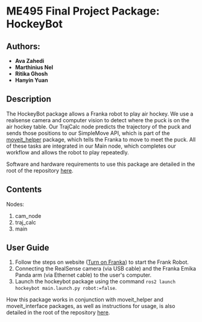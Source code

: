 # ME495 Final Project Package: HockeyBot

## Authors: 
- **Ava Zahedi**
- **Marthinius Nel**
- **Ritika Ghosh**
- **Hanyin Yuan**

## **Description**
The HockeyBot package allows a Franka robot to play air hockey. We use a realsense camera and computer vision to detect 
where the puck is on the air hockey table. Our TrajCalc node predicts the trajectory of the puck and sends those positions 
to our SimpleMove API, which is part of the [moveit_helper](https://github.com/ME495-EmbeddedSystems/hw3group-HockeyBot/tree/main/moveit_helper) package, which tells the Franka to move to meet the puck. All of these tasks are integrated in our Main node, which completes our workflow and allows the robot to play repeatedly.

Software and hardware requirements to use this package are detailed in the root of the repository [here](https://github.com/ME495-EmbeddedSystems/hw3group-HockeyBot).

## **Contents**
Nodes:  
1. cam_node
2. traj_calc
3. main

## **User Guide**
1. Follow the steps on website ([Turn on Franka](https://nu-msr.github.io/ros_notes/ros2/franka.html)) to start the Frank Robot.
2. Connecting the RealSense camera (via USB cable) and the Franka Emika Panda arm (via Ethernet cable) to the user's computer.
3. Launch the hockeybot package using the command `ros2 launch hockeybot main.launch.py robot:=false`.

How this package works in conjunction with moveit_helper and moveit_interface packages, as well as instructions for usage, is also detailed in the root of the repository [here](https://github.com/ME495-EmbeddedSystems/hw3group-HockeyBot).
